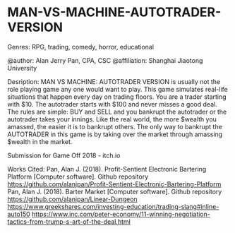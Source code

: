 # MAN-VS-MACHINE-AUTOTRADER-VERSION
Genres: RPG, trading, comedy, horror, educational

@author: Alan Jerry Pan, CPA, CSC
@affiliation: Shanghai Jiaotong University

Desription: MAN VS MACHINE: AUTOTRADER VERSION is usually not the role playing 
game any one would want to play. This game simulates real-life situations that 
happen every day on trading floors. You are a trader starting with $10. The
autotrader starts with $100 and never misses a good deal. The rules are simple:
BUY and SELL and you bankrupt the autotrader or the autotrader takes your innings. 
Like the real world, the more $wealth you amassed, the easier it is to bankrupt 
others. The only way to bankrupt the AUTOTRADER in this game is by taking over 
the market through amassing $wealth in the market.

Submission for Game Off 2018 - itch.io

Works Cited:
Pan, Alan J. (2018). Profit-Sentient Electronic Bartering Platform [Computer software]. Github repository <https://github.com/alanjpan/Profit-Sentient-Electronic-Bartering-Platform>
Pan, Alan J. (2018). Barter Market [Computer software]. Github repository <https://github.com/alanjpan/Linear-Dungeon>
https://www.greekshares.com/investing-education/trading-slang#inline-auto150
https://www.inc.com/peter-economy/11-winning-negotiation-tactics-from-trump-s-art-of-the-deal.html

